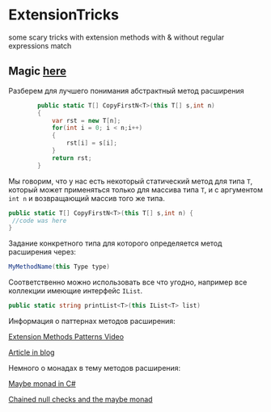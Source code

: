 # ExtensionTricks
some scary tricks with extension methods with &amp; without regular expressions match

## Magic [here](https://github.com/lokkersp/ExtensionTricks/blob/master/ExtensionTricks/Program.cs)

Разберем для лучшего понимания абстрактный метод расширения
```c#
        public static T[] CopyFirstN<T>(this T[] s,int n)
        {
            var rst = new T[n];
            for(int i = 0; i < n;i++)
            {
                rst[i] = s[i];
            }
            return rst;
        }
```
Мы говорим, что у нас есть некоторый статический метод для типа `T`, который может применяться только для массива типа `T`, и с аргументом `int n` и возвращающий массив того же типа.
``` c#
public static T[] CopyFirstN<T>(this T[] s,int n) { 
 //code was here
}
```
Задание конкретного типа для которого определяется метод расширения через:
```c# 
MyMethodName(this Type type)
```
Cоответственно можно использовать все что угодно, например все коллекции имеющие интерфейс `IList`.

```c#
public static string printList<T>(this IList<T> list)
```

Информация о паттернах методов расширения:

[Extension Methods Patterns Video](https://www.youtube.com/watch?v=YvRm-0jrN8c)

[Article in blog](https://nesteruk.wordpress.com/2010/03/22/extension-method-patterns/)

Немного о монадах в тему методов расширения:

[Maybe monad in C#](https://www.youtube.com/watch?v=-bMPUBPwtSg)

[Chained null checks and the maybe monad](http://devtalk.net/2010/09/12/chained-null-checks-and-the-maybe-monad/)

